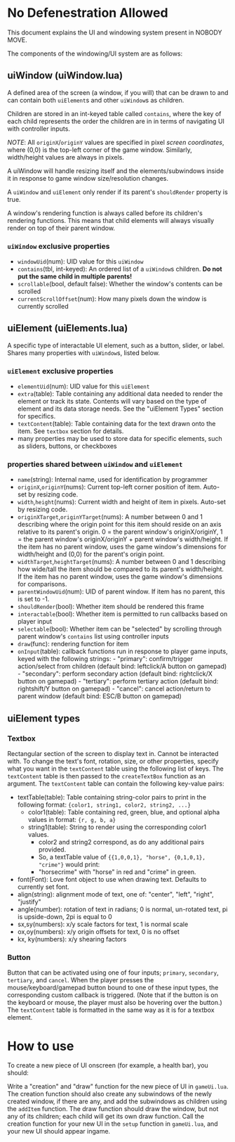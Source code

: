 # No Defenestration Allowed

This document explains the UI and windowing system present in NOBODY MOVE.

The components of the windowing/UI system are as follows:

## uiWindow (uiWindow.lua)

A defined area of the screen (a window, if you will) that can be drawn to and can contain both
`uiElement`s and other `uiWindow`s as children.

Children are stored in an int-keyed table called `contains`, where the key of each child represents
the order the children are in in terms of navigating UI with controller inputs.

*NOTE*: 
All `originX`/`originY` values are specified in pixel *screen coordinates*,
where (0,0) is the top-left corner of the game window.
Similarly, width/height values are always in pixels.

A uiWindow will handle resizing itself and the elements/subwindows inside it in response
to game window size/resolution changes.

A `uiWindow` and `uiElement` only render if its parent's `shouldRender` property is true.

A window's rendering function is always called before its children's rendering functions.
This means that child elements will always visually render on top of their parent window.

### `uiWindow` exclusive properties

- `windowUid`(num): UID value for this `uiWindow`
- `contains`(tbl, int-keyed): An ordered list of a `uiWindow`s children. **Do not put the same child in multiple parents!**
- `scrollable`(bool, default false): Whether the window's contents can be scrolled
- `currentScrollOffset`(num): How many pixels down the window is currently scrolled

## uiElement (uiElements.lua)

A specific type of interactable UI element, such as a button, slider, or label.
Shares many properties with `uiWindow`s, listed below.

### `uiElement` exclusive properties

- `elementUid`(num): UID value for this `uiElement`
- `extra`(table): Table containing any additional data needed to render the element or track its state.
                  Contents will vary based on the type of element and its data storage needs.
                  See the "uiElement Types" section for specifics.
- `textContent`(table): Table containing data for the text drawn onto the item. See `textbox` section for details.
- many properties may be used to store data for specific elements, such as sliders, buttons, or checkboxes

### properties shared between `uiWindow` and `uiElement`

- `name`(string): Internal name, used for identification by programmer
- `originX`,`originY`(nums): Current top-left corner position of item. Auto-set by resizing code.
- `width`,`height`(nums): Current width and height of item in pixels. Auto-set by resizing code.
- `originXTarget`,`originYTarget`(nums): A number between 0 and 1 describing where the origin point for this item should reside on an axis relative to its parent's origin.
                                         0 = the parent window's originX/originY, 1 = the parent window's originX/originY + parent window's width/height.
                                         If the item has no parent window, uses the game window's dimensions for width/height and (0,0) for the parent's origin point.
- `widthTarget`,`heightTarget`(nums): A number between 0 and 1 describing how wide/tall the item should be compared to its parent's width/height.
                                      If the item has no parent window, uses the game window's dimensions for comparisons.
- `parentWindowUid`(num): UID of parent window. If item has no parent, this is set to -1.
- `shouldRender`(bool): Whether item should be rendered this frame
- `interactable`(bool): Whether item is permitted to run callbacks based on player input
- `selectable`(bool): Whether item can be "selected" by scrolling through parent window's `contains` list using controller inputs
- `draw`(func): rendering function for item
- `onInput`(table): callback functions run in response to player game inputs, keyed with the following strings:
                    - "primary": confirm/trigger action/select from children (default bind: leftclick/A button on gamepad)
                    - "secondary": perform secondary action (default bind: rightclick/X button on gamepad)
                    - "tertiary": perform tertiary action (default bind: rightshift/Y button on gamepad)
                    - "cancel": cancel action/return to parent window (default bind: ESC/B button on gamepad)
## uiElement types

### Textbox

Rectangular section of the screen to display text in.
Cannot be interacted with.
To change the text's font, rotation, size, or other properties,
specify what you want in the `textContent` table using the following list of keys.
The `textContent` table is then passed to the `createTextBox` function as an argument.
The `textContent` table can contain the following key-value pairs:

- textTable(table): Table containing string-color pairs to print in the following format: `{color1, string1, color2, string2, ...}`
    - color1(table): Table containing red, green, blue, and optional alpha values in format: `{r, g, b, a}`
    - string1(table): String to render using the corresponding color1 values.
        - color2 and string2 correspond, as do any additional pairs provided.
        - So, a textTable value of `{{1,0,0,1}, "horse", {0,1,0,1}, "crime"}` would print:
        - "horsecrime" with "horse" in red and "crime" in green.
- font(Font): Love font object to use when drawing text. Defaults to currently set font.
- align(string): alignment mode of text, one of: "center", "left", "right", "justify"
- angle(number): rotation of text in radians; 0 is normal, un-rotated text, pi is upside-down, 2pi is equal to 0
- sx,sy(numbers): x/y scale factors for text, 1 is normal scale
- ox,oy(numbers): x/y origin offsets for text, 0 is no offset
- kx, ky(numbers): x/y shearing factors

### Button

Button that can be activated using one of four inputs; `primary`, `secondary`, `tertiary`, and `cancel`.
When the player presses the mouse/keyboard/gamepad button bound to one of these input types,
the corresponding custom callback is triggered.
(Note that if the button is on the keyboard or mouse, the player must also be hovering over the button.)
The `textContent` table is formatted in the same way as it is for a textbox element.

# How to use

To create a new piece of UI onscreen (for example, a health bar), you should:

Write a "creation" and "draw" function for the new piece of UI in `gameUi.lua`.
The creation function should also create any subwindows of the newly created window, if there are any,
and add the subwindows as children using the `addItem` function.
The draw function should draw the window, but not any of its children;
each child will get its own draw function.
Call the creation function for your new UI in the `setup` function in `gameUi.lua`,
and your new UI should appear ingame.
